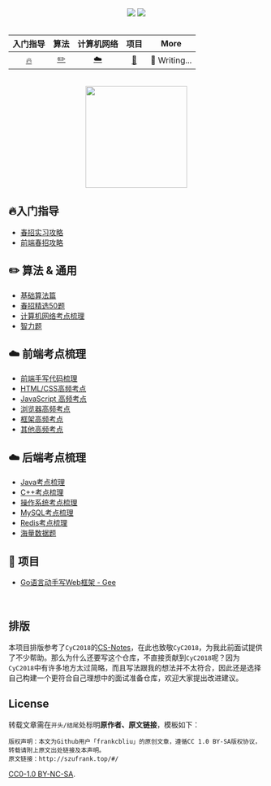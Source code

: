 <div align="center">
    <a href="http://szufrank.top/#/"> <img src="https://badgen.net/badge/Interview_Notes/%E5%9C%A8%E7%BA%BF%E9%98%85%E8%AF%BB?icon=chrome&color=fe7d37"></a>
    <a href="#微信公众号"> <img src="https://badgen.net/badge/%E5%85%AC%E4%BC%97%E5%8F%B7/%E7%BC%96%E7%A8%8B%E5%85%85%E7%94%B5%E5%AE%9D?icon=rss&color=fe7d37"></a>
</div>
<br>


| 入门指导 |  算法    | 计算机网络 |      项目       |        More         |
| :-------: | :-------: | :--------: | :-------------: | :-----------------: |
| [🔥](http://szufrank.top/#/./docs/spring.md) | [:pencil2:](http://szufrank.top/#/./docs/code) |  [:cloud:](http://szufrank.top/#/./interview/network.md)   | [📔](http://szufrank.top/#/./docs/go-web) | :pencil: Writing... |

<br>

<div align="center">
    <img src="https://s1.ax1x.com/2020/07/18/U2QjoD.png" width="200px">
</div>

## 🔥入门指导
- [春招实习攻略](http://szufrank.top/#/./docs/spring.md)
- [前端春招攻略](http://szufrank.top/#/./docs/frontend.md)
<!-- - [大学编程入门攻略](http://szufrank.top/#/./docs/newbie.md) -->


## ✏️ 算法 & 通用
- [基础算法篇](http://szufrank.top/#/./docs/code.md#基础算法)
- [春招精选50题](http://szufrank.top/#/./docs/code.md#春招精选50题)
- [计算机网络考点梳理](http://szufrank.top/#/./interview/network.md)
- [智力题](http://szufrank.top/#/./interview/iq.md)
<!-- - [剑指 Offer 题解](http://szufrank.top/#/./docs/code) -->

## ☁️ 前端考点梳理
- [前端手写代码梳理](http://szufrank.top/#/./code/frontend_code.md)
- [HTML/CSS高频考点](http://szufrank.top/#/./interview/html_css.md)
- [JavaScript 高频考点](http://szufrank.top/#/./interview/js.md)
- [浏览器高频考点](http://szufrank.top/#/./interview/browser.md)
- [框架高频考点](http://szufrank.top/#/./interview/frontend_framework.md)
- [其他高频考点](http://szufrank.top/#/./interview/frontend_other.md)

## ☁️ 后端考点梳理
- [Java考点梳理](http://szufrank.top/#/./interview/java.md)
- [C++考点梳理](http://szufrank.top/#/./interview/c++.md)
- [操作系统考点梳理](http://szufrank.top/#/./interview/os.md)
- [MySQL考点梳理](http://szufrank.top/#/./interview/mysql.md)
- [Redis考点梳理](http://szufrank.top/#/./interview/redis.md)
- [海量数据题](http://szufrank.top/#/./interview/big_data.md)


## 📔 项目
- [Go语言动手写Web框架 - Gee](http://szufrank.top/#/./docs/go-web)


<br>

## 排版

本项目排版参考了`CyC2018`的[CS-Notes](https://github.com/CyC2018/CS-Notes)，在此也致敬`CyC2018`，为我此前面试提供了不少帮助。那么为什么还要写这个仓库，不直接贡献到`CyC2018`呢？因为`CyC2018`中有许多地方太过简略，而且写法跟我的想法并不太符合，因此还是选择自己构建一个更符合自己理想中的面试准备仓库，欢迎大家提出改进建议。

## License

转载文章需在`开头/结尾`处标明**原作者、原文链接**，模板如下：

```
版权声明：本文为Github用户「frankcbliu」的原创文章，遵循CC 1.0 BY-SA版权协议，转载请附上原文出处链接及本声明。
原文链接：http://szufrank.top/#/
```

[CC0-1.0 BY-NC-SA](https://github.com/frankcbliu/Interview_Notes/blob/master/LICENSE).
